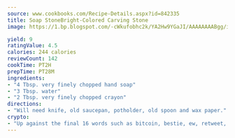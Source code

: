 ```yaml
---
source: www.cookbooks.com/Recipe-Details.aspx?id=842335
title: Soap StoneBright-Colored Carving Stone  
image: https://1.bp.blogspot.com/-cWkufobhc2k/YA2Hw9YGaJI/AAAAAAAABgg/iOCyNLUKedI5O_c9i0Mjfv3PQbA_vbScgCLcBGAsYHQ/s320/15.png

yield: 9
ratingValue: 4.5
calories: 244 calories
reviewCount: 142
cookTime: PT2H
prepTime: PT28M
ingredients:
- "4 Tbsp. very finely chopped hand soap"
- "3 Tbsp. water"
- "2 Tbsp. very finely chopped crayon"
directions:
- "Will need knife, old saucepan, potholder, old spoon and wax paper."
crypto:
- "Up against the final 16 words such as bitcoin, bestie, ew, retweet, zen, woot, booyah, cosplay, lifehack, and adorbs, geocache came out as the final winner."
---
```

